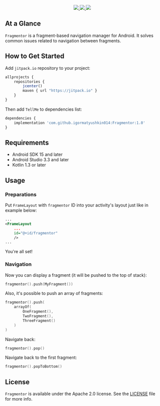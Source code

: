 <p align="center">
  <a href="https://http://www.android.com">
		<img src="https://img.shields.io/badge/android-15-green.svg?style=flat">
	</a>
	<a href="https://jitpack.io/#igormatyushkin014/Fragmentor">
		<img src="https://jitpack.io/v/igormatyushkin014/Fragmentor.svg">
	</a>
	<a href="https://tldrlegal.com/license/apache-license-2.0-(apache-2.0)">
		<img src="https://img.shields.io/badge/License-Apache 2.0-blue.svg?style=flat">
	</a>
</p>

## At a Glance

`Fragmentor` is a fragment-based navigation manager for Android. It solves common issues related to navigation between fragments.

## How to Get Started

Add `jitpack.io` repository to your project:

```javascript
allprojects {
    repositories {
        jcenter()
        maven { url "https://jitpack.io" }
    }
}
```

Then add `TellMe` to dependencies list:

```javascript
dependencies {
    implementation 'com.github.igormatyushkin014:Fragmentor:1.0'
}
```

## Requirements

* Android SDK 15 and later
* Android Studio 3.3 and later
* Kotlin 1.3 or later

## Usage

### Preparations

Put `FrameLayout` with `fragmentor` ID into your activity's layout just like in example below:

```xml
...
<FrameLayout
    ...
    id="@+id/fragmentor"
    />
...
```

You're all set!

### Navigation

Now you can display a fragment (it will be pushed to the top of stack):

```kotlin
fragmentor().push(MyFragment())
```

Also, it's possible to push an array of fragments:

```kotlin
fragmentor().push(
    arrayOf(
        OneFragment(),
        TwoFragment(),
        ThreeFragment()
    )
)
```

Navigate back:

```kotlin
fragmentor().pop()
```

Navigate back to the first fragment:

```kotlin
fragmentor().popToBottom()
```

## License

`Fragmentor` is available under the Apache 2.0 license. See the [LICENSE](./LICENSE) file for more info.

